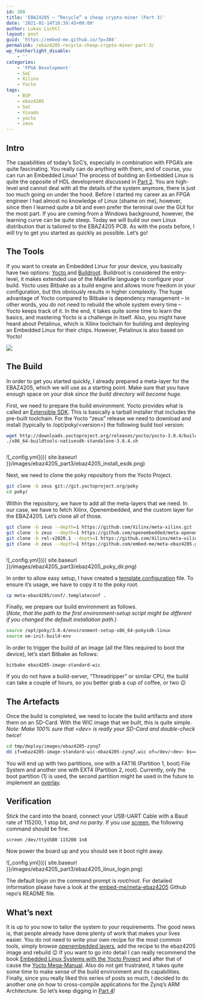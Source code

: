 ```yaml
---
id: 388
title: 'EBAZ4205 – “Recycle” a cheap crypto-miner (Part 3)'
date: '2021-01-14T16:39:45+00:00'
author: Lukas Lichtl
layout: post
guid: 'https://embed-me.github.io/?p=388'
permalink: /ebaz4205-recycle-cheap-crypto-miner-part-3/
wp_featherlight_disable:
    - ''
categories:
    - 'FPGA Development'
    - SoC
    - Xilinx
    - Yocto
tags:
    - BSP
    - ebaz4205
    - SoC
    - Vivado
    - yocto
    - zeus
---
```


## Intro

The capabilities of today’s SoC’s, especially in combination with FPGA’s are quite fascinating. You really can do anything with them, and of course, you can run an Embedded Linux! The process of building an Embedded Linux is quite the opposite of HDL development discussed in [Part 2](https://embed-me.com/ebaz4205-recycle-cheap-crypto-miner-part-2/). You are high-level and cannot deal with all the details of the system anymore, there is just too much going on under the hood. Before I started my career as an FPGA engineer I had almost no knowledge of Linux (shame on me), however, since then I learned quite a bit and even prefer the terminal over the GUI for the most part. If you are coming from a Windows background, however, the learning curve can be quite steep. Today we will build our own Linux distribution that is tailored to the EBAZ4205 PCB. As with the posts before, I will try to get you started as quickly as possible. Let’s go!

## The Tools

If you want to create an Embedded Linux for your device, you basically have two options: [Yocto ](https://www.yoctoproject.org/)and [Buildroot](https://buildroot.org/). Buildroot is considered the entry-level, it makes extended use of the Makefile language to configure your build. Yocto uses Bitbake as a build engine and allows more freedom in your configuration, but this obviously results in higher complexity. The huge advantage of Yocto compared to Bitbake is dependency management – in other words, you do not need to rebuild the whole system every time – Yocto keeps track of it. In the end, it takes quite some time to learn the basics, and mastering Yocto is a challenge in itself. Also, you might have heard about Petalinux, which is Xilinx toolchain for building and deploying an Embedded Linux for their chips. However, Petalinux is also based on Yocto!

![](https://docs.yoctoproject.org/_static/YoctoProject_Logo_RGB.jpg)

## The Build

In order to get you started quickly, I already prepared a meta-layer for the EBAZ4205, which we will use as a starting point. Make sure that you have enough space on your disk *since the build directory will become huge.*

First, we need to prepare the build environment. Yocto provides what is called an [Extensible SDK](https://www.yoctoproject.org/docs/3.0.3/mega-manual/mega-manual.html#sdk-installing-the-extensible-sdk). This is basically a tarball installer that includes the pre-built toolchain. For the Yocto “zeus” release we need to download and install (typically to /opt/poky/&lt;version&gt;) the following build tool version:

``` bash
wget http://downloads.yoctoproject.org/releases/yocto/yocto-3.0.4/buildtools/x86_64-buildtools-nativesdk-standalone-3.0.4.sh
./x86_64-buildtools-nativesdk-standalone-3.0.4.sh
```

<div aria-hidden="true" class="wp-block-spacer" style="height:12px"></div>![_config.yml]({{ site.baseurl }}/images/ebaz4205_part3/ebaz4205_install_esdk.png)

Next, we need to clone the poky repository from the Yocto Project.

``` bash
git clone -b zeus git://git.yoctoproject.org/poky
cd poky/
```

Within the repository, we have to add all the meta-layers that we need. In our case, we have to fetch Xilinx, Openembedded, and the custom layer for the EBAZ4205. Let’s clone all of those.

``` bash
git clone -b zeus --depth=1 https://github.com/Xilinx/meta-xilinx.git
git clone -b zeus --depth=1 https://github.com/openembedded/meta-openembedded.git
git clone -b rel-v2020.1 --depth=1 https://github.com/Xilinx/meta-xilinx-tools.git
git clone -b zeus --depth=1 https://github.com/embed-me/meta-ebaz4205.git
```

<div aria-hidden="true" class="wp-block-spacer" style="height:12px"></div>![_config.yml]({{ site.baseurl }}/images/ebaz4205_part3/ebaz4205_poky_dir.png)

In order to allow easy setup, I have created a [template configuration](https://www.yoctoproject.org/docs/3.0.3/mega-manual/mega-manual.html#creating-a-custom-template-configuration-directory) file. To ensure it’s usage, we have to copy it to the poky root.

``` bash
cp meta-ebaz4205/conf/.templateconf .
```

Finally, we prepare our build environment as follows.   
(*Note, that the path to the first environment-setup script might be different if you changed the default installation path.*)

``` bash
source /opt/poky/3.0.4/environment-setup-x86_64-pokysdk-linux
source oe-init-build-env
```

In order to trigger the build of an image (all the files required to boot the device), let’s start Bitbake as follows:

``` batch
bitbake ebaz4205-image-standard-wic
```

If you do not have a build-server, “Threadripper” or similar CPU, the build can take a couple of hours, so you better grab a cup of coffee, or two 😉

## The Artefacts

Once the build is completed, we need to locate the build artifacts and store them on an SD-Card. With the WIC image that we built, this is quite simple.  
*Note: Make 100% sure that &lt;dev&gt; is really your SD-Card and double-check twice!*

``` bash
cd tmp/deploy/images/ebaz4205-zynq7
dd if=ebaz4205-image-standard-wic-ebaz4205-zynq7.wic of=/dev/<dev> bs=4096
```

You will end up with two partitions, one with a FAT16 (Partition 1, boot) File System and another one with EXT4 (Partition 2, root). Currently, only the boot partition (1) is used, the second partition might be used in the future to implement an [overlay](https://www.kernel.org/doc/html/latest/filesystems/overlayfs.html?highlight=overlayfs).

## Verification

Stick the card into the board, connect your USB-UART Cable with a Baud rate of 115200, 1 stop bit, *and no parity*. If you use [screen](https://www.man7.org/linux/man-pages/man1/screen.1.html), the following command should be fine.

``` bash
screen /dev/ttyUSB0 115200 1n8
```

Now power the board up and you should see it boot right away.

![_config.yml]({{ site.baseurl }}/images/ebaz4205_part3/ebaz4205_linux_login.png)

The default login on the command prompt is *root/root*. For detailed information please have a look at the [embed-me/meta-ebaz4205](https://github.com/embed-me/meta-ebaz4205) Github repo’s README file.

## What’s next

It is up to you now to tailor the system to your requirements. The good news is, that people already have done plenty of work that makes your lives easier. You do not need to write your own recipe for the most common tools, simply browse [openembedded layers](https://layers.openembedded.org/layerindex/branch/master/recipes/), add the recipe to the ebaz4205 image and rebuild 😉 If you want to go into detail I can really recommend the book [Embedded Linux Systems with the Yocto Project](https://www.goodreads.com/book/show/18965166-embedded-linux-systems-with-the-yocto-project?from_search=true&from_srp=true&qid=0vWIOJXP07&rank=2) and after that of cause the [Yocto Mega-Manual](https://www.yoctoproject.org/docs/3.1.2/mega-manual/mega-manual.html). Also do not get frustrated, it takes quite some time to make sense of the build environment and its capabilities. Finally, since you really liked this series of posts so much, I decided to do another one on how to cross-compile applications for the Zynq’s ARM Architecture. So let’s keep digging in [Part 4](https://embed-me.github.io/ebaz4205-recycle-cheap-crypto-miner-part-4/)!